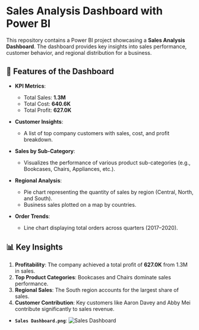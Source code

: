 # Sales Analysis Dashboard with Power BI

This repository contains a Power BI project showcasing a **Sales Analysis Dashboard**. The dashboard provides key insights into sales performance, customer behavior, and regional distribution for a business.

## 🚀 Features of the Dashboard
- **KPI Metrics**:
  - Total Sales: **1.3M**
  - Total Cost: **640.6K**
  - Total Profit: **627.0K**

- **Customer Insights**:
  - A list of top company customers with sales, cost, and profit breakdown.

- **Sales by Sub-Category**:
  - Visualizes the performance of various product sub-categories (e.g., Bookcases, Chairs, Appliances, etc.).

- **Regional Analysis**:
  - Pie chart representing the quantity of sales by region (Central, North, and South).
  - Business sales plotted on a map by countries.

- **Order Trends**:
  - Line chart displaying total orders across quarters (2017–2020).

## 📊 Key Insights
1. **Profitability**: The company achieved a total profit of **627.0K** from 1.3M in sales.
2. **Top Product Categories**: Bookcases and Chairs dominate sales performance.
3. **Regional Sales**: The South region accounts for the largest share of sales.
4. **Customer Contribution**: Key customers like Aaron Davey and Abby Mei contribute significantly to sales revenue.


- **`Sales Dashboard.png`**: ![Sales Dashboard](https://github.com/user-attachments/assets/b1cfe45b-1a3f-4064-bda2-201f9ef75bcb)


